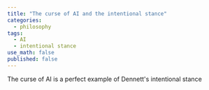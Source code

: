 ```yaml
---
title: "The curse of AI and the intentional stance"
categories:
  - philosophy
tags:
  - AI
  - intentional stance
use_math: false
published: false
---
```


The curse of AI is a perfect example of Dennett's intentional stance
